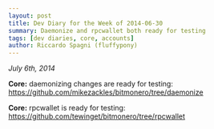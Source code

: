 ```yaml
---
layout: post
title: Dev Diary for the Week of 2014-06-30
summary: Daemonize and rpcwallet both ready for testing
tags: [dev diaries, core, accounts]
author: Riccardo Spagni (fluffypony)
---
```


*July 6th, 2014*

**Core:** daemonizing changes are ready for testing: https://github.com/mikezackles/bitmonero/tree/daemonize

**Core:** rpcwallet is ready for testing: https://github.com/tewinget/bitmonero/tree/rpcwallet
